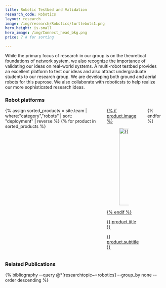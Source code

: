 ```yaml
---
title: Robotic Testbed and Validation 
research_code: Robotics
layout: research
image: /img/research/Robotics/turtlebots1.png
hero_height: is-small
hero_image: /img/Connect_head_bkg.png 
price: 7 # for sorting 

---
```


While the primary focus of research in our group is on the theoretical foundations of network system, we also recognize the importance of validating our ideas on real-world systems.  A multi-robot testbed provides an excellent platform to test our ideas and also attract undergraduate students to our research group.  We are developing both ground and aerial robots for this puprose.  We also collaborate with roboticsts to help realize our more sophisticated research ideas.

### Robot platforms 

<div class="columns is-multiline">
  {% assign sorted_products = site.team | where:"category","robots" | sort: "deployment" | reverse %}
  {% for product in sorted_products %}
    <div class="column is-one-fifth-desktop is-6-tablet">
      <a href="{{ product.url | prepend: site.baseurl }}">
        <div class="card">
          {% if product.image %}
            <div class="card-image">
              <figure class="image is-3by3" style="display: flex; align-items: center; justify-content: center; max-width: 250px; max-height: 250px; overflow: hidden;">
                <img src="{{ product.image }}" alt="{{ product.title }}" style="width: 250px; height: 250px; object-fit: cover; display: block; margin: auto;">
              </figure>
            </div>
          {% endif %}
          <div class="card-content">
            <p class="title is-6">{{ product.title }}</p>
            <p class="subtitle is-6">{{ product.subtitle }}</p>
          </div>
        </div>
      </a>
    </div>
  {% endfor %}
</div>


### Related Publications

{% bibliography --query @*[researchtopic~=robotics] --group_by none --order descending %}

